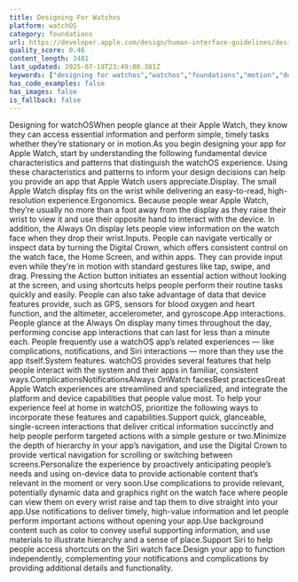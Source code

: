 ```yaml
---
title: Designing For Watchos
platform: watchOS
category: foundations
url: https://developer.apple.com/design/human-interface-guidelines/designing-for-watchos
quality_score: 0.46
content_length: 3481
last_updated: 2025-07-19T23:49:08.381Z
keywords: ["designing for watchos","watchos","foundations","motion","design","input","gestures","system","navigation","color","materials"]
has_code_examples: false
has_images: false
is_fallback: false
---
```


Designing for watchOSWhen people glance at their Apple Watch, they know they can access essential information and perform simple, timely tasks whether they’re stationary or in motion.As you begin designing your app for Apple Watch, start by understanding the following fundamental device characteristics and patterns that distinguish the watchOS experience. Using these characteristics and patterns to inform your design decisions can help you provide an app that Apple Watch users appreciate.Display. The small Apple Watch display fits on the wrist while delivering an easy-to-read, high-resolution experience.Ergonomics. Because people wear Apple Watch, they’re usually no more than a foot away from the display as they raise their wrist to view it and use their opposite hand to interact with the device. In addition, the Always On display lets people view information on the watch face when they drop their wrist.Inputs. People can navigate vertically or inspect data by turning the Digital Crown, which offers consistent control on the watch face, the Home Screen, and within apps. They can provide input even while they’re in motion with standard gestures like tap, swipe, and drag. Pressing the Action button initiates an essential action without looking at the screen, and using shortcuts helps people perform their routine tasks quickly and easily. People can also take advantage of data that device features provide, such as GPS, sensors for blood oxygen and heart function, and the altimeter, accelerometer, and gyroscope.App interactions. People glance at the Always On display many times throughout the day, performing concise app interactions that can last for less than a minute each. People frequently use a watchOS app’s related experiences — like complications, notifications, and Siri interactions — more than they use the app itself.System features. watchOS provides several features that help people interact with the system and their apps in familiar, consistent ways.ComplicationsNotificationsAlways OnWatch facesBest practicesGreat Apple Watch experiences are streamlined and specialized, and integrate the platform and device capabilities that people value most. To help your experience feel at home in watchOS, prioritize the following ways to incorporate these features and capabilities.Support quick, glanceable, single-screen interactions that deliver critical information succinctly and help people perform targeted actions with a simple gesture or two.Minimize the depth of hierarchy in your app’s navigation, and use the Digital Crown to provide vertical navigation for scrolling or switching between screens.Personalize the experience by proactively anticipating people’s needs and using on-device data to provide actionable content that’s relevant in the moment or very soon.Use complications to provide relevant, potentially dynamic data and graphics right on the watch face where people can view them on every wrist raise and tap them to dive straight into your app.Use notifications to deliver timely, high-value information and let people perform important actions without opening your app.Use background content such as color to convey useful supporting information, and use materials to illustrate hierarchy and a sense of place.Support Siri to help people access shortcuts on the Siri watch face.Design your app to function independently, complementing your notifications and complications by providing additional details and functionality.